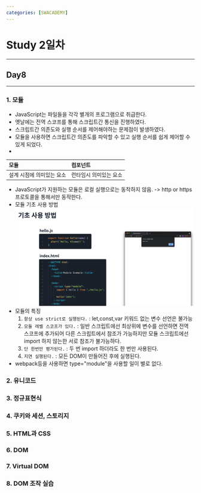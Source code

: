 ```yaml
---
categories: [SWACADEMY]
---
```

# Study 2일차
***
## Day8
***
### 1. 모듈
- JavaScript는 파일들을 각각 별개의 프로그램으로 취급한다.
- 옛날에는 전역 스코프를 통해 스크립트간 통신을 진행하였다.
- 스크립트간 의존도와 실행 순서를 제어해야하는 문제점이 발생하였다.
- 모듈을 사용하면 스크립트간 의존도를 파악할 수 있고 실행 순서를 쉽게 제어할 수 있게 되었다.
- 
| 모듈 | 컴포넌트  |
|:----|:------|
| 설계 시점에 의미있는 요소 | 런타임시 의미있는 요소 |
- JavaScript가 지원하는 모듈은 로컬 실행으로는 동작하지 않음. -> http or https 프로토콜을 통해서만 동작한다.
- 모듈 기초 사용 방법
![모듈 기초 사용 방법](/assets/images/2023/01/03/1.png)
- 모듈의 특징
  1. `항상 use strict로 실행된다.` : let,const,var 키워드 없는 변수 선언은 불가능
  2. `모듈 레벨 스코프가 있다.` : 일반 스크립트에선 최상위에 변수를 선언하면 전역 스코프에 추가되어 다른 스크립트에서 참조가 가능하지만 모듈 스크립트에선 import 하지 않는한 서로 참조가 불가능하다.
  3. `단 한번만 평가된다.` : 두 번 import 하더라도 한 번만 사용된다.
  4. `지연 실행된다.` : 모든 DOM이 만들어진 후에 실행된다.
- webpack등을 사용하면 type="module"을 사용할 일이 별로 없다.

### 2. 유니코드

### 3. 정규표현식
### 4. 쿠키와 세션, 스토리지
### 5. HTML과 CSS
### 6. DOM
### 7. Virtual DOM
### 8. DOM 조작 실습